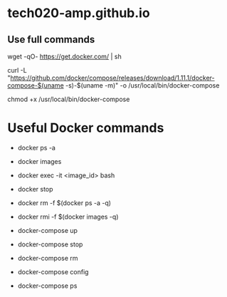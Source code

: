 # tech020-amp.github.io


## Use full commands

wget -qO- https://get.docker.com/ | sh

curl -L "https://github.com/docker/compose/releases/download/1.11.1/docker-compose-$(uname -s)-$(uname -m)" -o /usr/local/bin/docker-compose

chmod +x /usr/local/bin/docker-compose

# Useful Docker commands

* docker ps -a
* docker images
* docker exec -it <image_id> bash
* docker stop
* docker rm -f $(docker ps -a -q)
* docker rmi -f $(docker images -q)

* docker-compose up
* docker-compose stop
* docker-compose rm
* docker-compose config
* docker-compose ps
